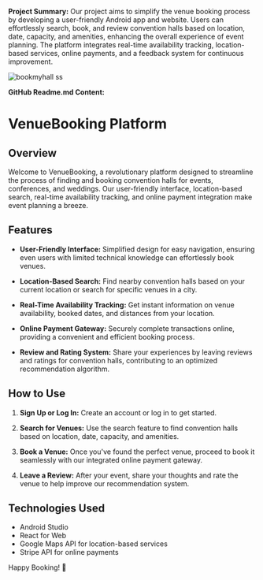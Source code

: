 **Project Summary:**
Our project aims to simplify the venue booking process by developing a user-friendly Android app and website. Users can effortlessly search, book, and review convention halls based on location, date, capacity, and amenities, enhancing the overall experience of event planning. The platform integrates real-time availability tracking, location-based services, online payments, and a feedback system for continuous improvement. 


![bookmyhall ss](https://github.com/ckshamanth/Bookmyhall/assets/122350335/fa8df732-66b3-4572-9b47-83fb1efefa44)


**GitHub Readme.md Content:**
# VenueBooking Platform

## Overview
Welcome to VenueBooking, a revolutionary platform designed to streamline the process of finding and booking convention halls for events, conferences, and weddings. Our user-friendly interface, location-based search, real-time availability tracking, and online payment integration make event planning a breeze.

## Features
- **User-Friendly Interface:** Simplified design for easy navigation, ensuring even users with limited technical knowledge can effortlessly book venues.

- **Location-Based Search:** Find nearby convention halls based on your current location or search for specific venues in a city.

- **Real-Time Availability Tracking:** Get instant information on venue availability, booked dates, and distances from your location.

- **Online Payment Gateway:** Securely complete transactions online, providing a convenient and efficient booking process.

- **Review and Rating System:** Share your experiences by leaving reviews and ratings for convention halls, contributing to an optimized recommendation algorithm.

## How to Use
1. **Sign Up or Log In:** Create an account or log in to get started.

2. **Search for Venues:** Use the search feature to find convention halls based on location, date, capacity, and amenities.

3. **Book a Venue:** Once you've found the perfect venue, proceed to book it seamlessly with our integrated online payment gateway.

4. **Leave a Review:** After your event, share your thoughts and rate the venue to help improve our recommendation system.

## Technologies Used
- Android Studio
- React for Web
- Google Maps API for location-based services
- Stripe API for online payments

Happy Booking! 🎉
